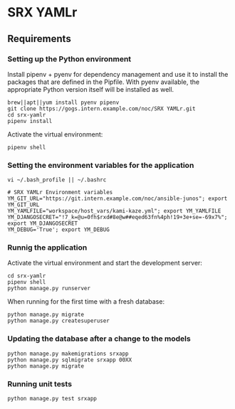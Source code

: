 # SRX YAMLr

## Requirements

### Setting up the Python environment

Install pipenv + pyenv for dependency management and use it to install the packages that are defined in the Pipfile. With pyenv available, the appropriate Python version itself will be installed as well.

    brew||apt||yum install pyenv pipenv
    git clone https://gogs.intern.example.com/noc/SRX YAMLr.git
    cd srx-yamlr
    pipenv install

Activate the virtual environment:

    pipenv shell


### Setting the environment variables for the application

    vi ~/.bash_profile || ~/.bashrc

    # SRX YAMLr Environment variables
    YM_GIT_URL="https://git.intern.example.com/noc/ansible-junos"; export YM_GIT_URL
    YM_YAMLFILE="workspace/host_vars/kami-kaze.yml"; export YM_YAMLFILE
    YM_DJANGOSECRET="!7_k=@u=0fh$rxd#8e@w##eqed63fn%4ph!19+3e+se=-69x7%"; export YM_DJANGOSECRET
    YM_DEBUG='True'; export YM_DEBUG


### Runnig the application

Activate the virtual environment and start the development server:

    cd srx-yamlr
    pipenv shell
    python manage.py runserver

When running for the first time with a fresh database:

    python manage.py migrate
    python manage.py createsuperuser


### Updating the database after a change to the models

    python manage.py makemigrations srxapp
    python manage.py sqlmigrate srxapp 00XX
    python manage.py migrate


### Running unit tests

    python manage.py test srxapp
